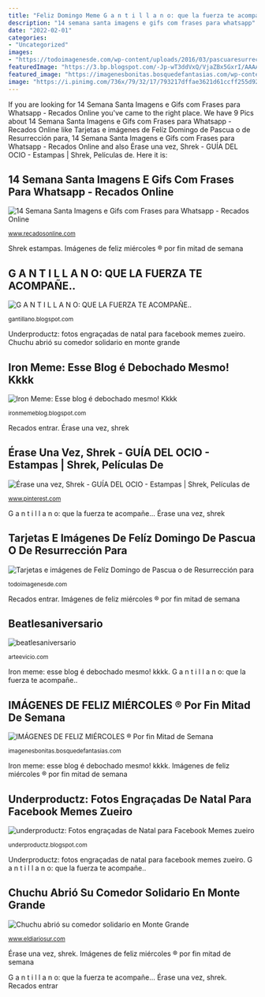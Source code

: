 ```yaml
---
title: "Feliz Domingo Meme G a n t i l l a n o: que la fuerza te acompañe.."
description: "14 semana santa imagens e gifs com frases para whatsapp"
date: "2022-02-01"
categories:
- "Uncategorized"
images:
- "https://todoimagenesde.com/wp-content/uploads/2016/03/pascuaresurreccion10.jpg"
featuredImage: "https://3.bp.blogspot.com/-Jp-wT3ddVxQ/VjaZBx5GxrI/AAAAAAAAD2Q/kIS6D-ebG0c/s1600/papai%2Bnoel%2Bzuero.jpg"
featured_image: "https://imagenesbonitas.bosquedefantasias.com/wp-content/uploads/2015/09/buenos-días-para-el-miércoles.jpg"
image: "https://i.pinimg.com/736x/79/32/17/793217dffae3621d61ccff255d927238--dreamworks-movies-dreamworks-animation.jpg"
---
```


If you are looking for 14 Semana Santa Imagens e Gifs com Frases para Whatsapp - Recados Online you've came to the right place. We have 9 Pics about 14 Semana Santa Imagens e Gifs com Frases para Whatsapp - Recados Online like Tarjetas e imágenes de Felíz Domingo de Pascua o de Resurrección para, 14 Semana Santa Imagens e Gifs com Frases para Whatsapp - Recados Online and also Érase una vez, Shrek - GUÍA DEL OCIO - Estampas | Shrek, Películas de. Here it is:

## 14 Semana Santa Imagens E Gifs Com Frases Para Whatsapp - Recados Online

![14 Semana Santa Imagens e Gifs com Frases para Whatsapp - Recados Online](https://img1.recadosonline.com/901/semana-santa_002.gif "Érase una vez, shrek")

<small>www.recadosonline.com</small>

Shrek estampas. Imágenes de feliz miércoles ® por fin mitad de semana

## G A N T I L L A N O: QUE LA FUERZA TE ACOMPAÑE..

![G A N T I L L A N O: QUE LA FUERZA TE ACOMPAÑE..](http://2.bp.blogspot.com/-g2D4gHw8qpQ/VTmvKBPjYSI/AAAAAAAAkvQ/Fv6lRpjgQWA/s1600/IMG_4348.PNG "14 semana santa imagens e gifs com frases para whatsapp")

<small>gantillano.blogspot.com</small>

Underproductz: fotos engraçadas de natal para facebook memes zueiro. Chuchu abrió su comedor solidario en monte grande

## Iron Meme: Esse Blog é Debochado Mesmo! Kkkk

![Iron Meme: Esse blog é debochado mesmo! Kkkk](https://1.bp.blogspot.com/-mXRXIZDjptk/T6Z88yCSnzI/AAAAAAAAADA/OBed-vPaKRo/s1600/Fotos-engraçadas-para-facebook-16.jpg "Recados entrar")

<small>ironmemeblog.blogspot.com</small>

Recados entrar. Érase una vez, shrek

## Érase Una Vez, Shrek - GUÍA DEL OCIO - Estampas | Shrek, Películas De

![Érase una vez, Shrek - GUÍA DEL OCIO - Estampas | Shrek, Películas de](https://i.pinimg.com/736x/79/32/17/793217dffae3621d61ccff255d927238--dreamworks-movies-dreamworks-animation.jpg "Underproductz: fotos engraçadas de natal para facebook memes zueiro")

<small>www.pinterest.com</small>

G a n t i l l a n o: que la fuerza te acompañe... Érase una vez, shrek

## Tarjetas E Imágenes De Felíz Domingo De Pascua O De Resurrección Para

![Tarjetas e imágenes de Felíz Domingo de Pascua o de Resurrección para](https://todoimagenesde.com/wp-content/uploads/2016/03/pascuaresurreccion10.jpg "Shrek estampas")

<small>todoimagenesde.com</small>

Recados entrar. Imágenes de feliz miércoles ® por fin mitad de semana

## Beatlesaniversario

![beatlesaniversario](http://arteevicio.com/wp-content/uploads/2009/03/beatlesaniversario.jpg "G a n t i l l a n o: que la fuerza te acompañe..")

<small>arteevicio.com</small>

Iron meme: esse blog é debochado mesmo! kkkk. G a n t i l l a n o: que la fuerza te acompañe..

## IMÁGENES DE FELIZ MIÉRCOLES ® Por Fin Mitad De Semana

![IMÁGENES DE FELIZ MIÉRCOLES ® Por fin Mitad de Semana](https://imagenesbonitas.bosquedefantasias.com/wp-content/uploads/2015/09/buenos-días-para-el-miércoles.jpg "Chuchu abrió su comedor solidario en monte grande")

<small>imagenesbonitas.bosquedefantasias.com</small>

Iron meme: esse blog é debochado mesmo! kkkk. Imágenes de feliz miércoles ® por fin mitad de semana

## Underproductz: Fotos Engraçadas De Natal Para Facebook Memes Zueiro

![underproductz: Fotos engraçadas de Natal para Facebook Memes zueiro](https://3.bp.blogspot.com/-Jp-wT3ddVxQ/VjaZBx5GxrI/AAAAAAAAD2Q/kIS6D-ebG0c/s1600/papai%2Bnoel%2Bzuero.jpg "G a n t i l l a n o: que la fuerza te acompañe..")

<small>underproductz.blogspot.com</small>

Underproductz: fotos engraçadas de natal para facebook memes zueiro. G a n t i l l a n o: que la fuerza te acompañe..

## Chuchu Abrió Su Comedor Solidario En Monte Grande

![Chuchu abrió su comedor solidario en Monte Grande](https://media.eldiariosur.com/p/3c200d54660c90a889fa53f82ce4afb2/adjuntos/291/imagenes/000/455/0000455852/chuchu-1-webjpg.jpg?0000-00-00-00-00-00 "Recados entrar")

<small>www.eldiariosur.com</small>

Érase una vez, shrek. Imágenes de feliz miércoles ® por fin mitad de semana

G a n t i l l a n o: que la fuerza te acompañe... Érase una vez, shrek. Recados entrar
